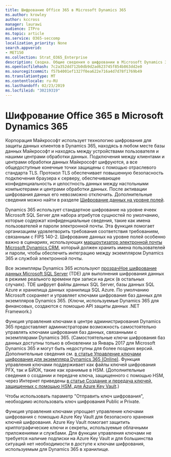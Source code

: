 ```yaml
---
title: Шифрование Office 365 в Microsoft Dynamics 365
ms.author: krowley
author: kccross
manager: laurawi
audience: ITPro
ms.topic: article
ms.service: O365-seccomp
localization_priority: None
search.appverid:
- MET150
ms.collection: Strat_O365_Enterprise
description: Сводка. Общие сведения о шифровании в Microsoft Dynamics 365.
ms.openlocfilehash: 7c2a352dd712b0db9d2ad623745f854b863dd2e0
ms.sourcegitcommit: f57b4001ef1327f0ea622e716a4d7d78f1769b49
ms.translationtype: MT
ms.contentlocale: ru-RU
ms.lasthandoff: 02/23/2019
ms.locfileid: "30219319"
---
```

# <a name="office-365-encryption-in-microsoft-dynamics-365"></a>Шифрование Office 365 в Microsoft Dynamics 365

Корпорация Майкрософт использует технологию шифрования для защиты данных клиентов в Dynamics 365, находясь в любом месте базы данных Майкрософт и находясь между устройствами пользователя и нашими центрами обработки данных. Подключения между клиентами и центрами обработки данных Майкрософт шифруются, а все общедоступные конечные точки защищены с помощью отраслевого стандарта TLS. Протокол TLS обеспечивает повышенную безопасность подключения браузера к серверу, обеспечивающее конфиденциальность и целостность данных между настольными компьютерами и центрами обработки данных. После активации шифрования данных его невозможно отключить. Дополнительные сведения можно найти в разделе [Шифрование данных на уровне полей](https://msdn.microsoft.com/en-us/library/dn481562.aspx).

Dynamics 365 использует стандартное шифрование на уровне ячеек Microsoft SQL Server для набора атрибутов сущностей по умолчанию, которые содержат конфиденциальные сведения, такие как имена пользователей и пароли электронной почты. Эта функция помогает организациям удовлетворить требования соответствия требованиям, связанным с FIPS 140-2. Шифрование данных на уровне полей особенно важно в сценариях, использующих [маршрутизатор электронной почты Microsoft Dynamics CRM](https://technet.microsoft.com/en-us/library/hh699800.aspx), который должен хранить имена пользователей и пароли, чтобы обеспечить интеграцию между экземпляром Dynamics 365 и службой электронной почты. 

Все экземпляры Dynamics 365 используют [прозрачНое шифрование данных Microsoft SQL Server](https://docs.microsoft.com/sql/relational-databases/security/encryption/transparent-data-encryption?view=sql-server-2017) (TDE) для выполнения шифрования данных в режиме реального времени при записи на диск (в остальных случаях). TDE шифрует файлы данных SQL Server, базы данных SQL Azure и хранилища данных хранилища SQL Azure. По умолчанию Microsoft сохраняет и управляет ключами шифрования баз данных для экземпляров Dynamics 365. (Ключи, используемые Dynamics 365 для финансовых, создаются с помощью API защиты данных .NET Framework.) 

Функция управления ключами в центре администрирования Dynamics 365 предоставляет администраторам возможность самостоятельно управлять ключами шифрования баз данных, связанными с экземплярами Dynamics 365. (Самостоятельные ключи шифрования баз данных доступны только в обновлении за Январь 2017 для Microsoft Dynamics 365 и могут быть недоступны для более поздних версий. Дополнительные сведения см. [в статье Управление ключами шифрования для экземпляра Dynamics 365 (Online)](https://docs.microsoft.com/dynamics365/customer-engagement/admin/manage-encryption-keys-instance). Функция управления ключами поддерживает как файлы ключей шифрования PFX, так и БЙОК, такие как хранимые в HSM. (Дополнительные сведения о создании и передаче ключа, защищенного с помощью HSM, через Интернет приведены [в статье Создание и передача ключей, защищенных с помощью HSM, для Azure Key Vault](https://docs.microsoft.com/azure/key-vault/key-vault-hsm-protected-keys).) 

Чтобы использовать параметр "Отправить ключ шифрования", необходимо использовать ключ шифрования Public и Private.

Функция управления ключами упрощает управление ключами шифрования с помощью Azure Key Vault для безопасного хранения ключей шифрования. Azure Key Vault помогает защитить криптографические ключи и секреты, используемые облачными приложениями и службами. Для функции управления ключами не требуется наличие подписки на Azure Key Vault и для большинства ситуаций нет необходимости в доступе к ключам шифрования, используемым для Dynamics 365 в хранилище.
